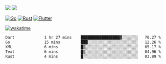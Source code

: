 [![](https://img.shields.io/badge/Windows_11-Pro-292e33?style=flat-square&logo=windows&logoColor=ffffff)](https://www.microsoft.com/en-us/windows/)
[![](https://img.shields.io/badge/macOS-Sonoma-292e33?style=flat-square&logo=apple&logoColor=ffffff)](https://www.apple.com/macbook-pro/) 

[![Go](https://img.shields.io/badge/-Go-DEA584?style=flat&logo=go&logoColor=000000)](https://golang.org/)
[![Rust](https://img.shields.io/badge/-Rust-DEA584?style=flat&logo=rust&logoColor=000000)](https://www.rust-lang.org)
[![Flutter](https://img.shields.io/badge/-Flutter-DEA584?style=flat&logo=flutter&logoColor=000000)](https://flutter.dev/)

[![wakatime](https://wakatime.com/badge/user/9bb0c784-91ca-4b5c-8e9c-b13ece0f7b09.svg)](https://wakatime.com/@9bb0c784-91ca-4b5c-8e9c-b13ece0f7b09)


<!--START_SECTION:waka-->

```txt
Dart             1 hr 27 mins    █████████████████▓░░░░░░░   70.27 %
Go               15 mins         ███░░░░░░░░░░░░░░░░░░░░░░   12.26 %
XML              6 mins          █▒░░░░░░░░░░░░░░░░░░░░░░░   05.17 %
Text             6 mins          █▒░░░░░░░░░░░░░░░░░░░░░░░   04.96 %
Rust             4 mins          █░░░░░░░░░░░░░░░░░░░░░░░░   03.89 %
```

<!--END_SECTION:waka-->

